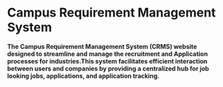 # Campus Requirement Management System
<b>
  The Campus Requirement Management System (CRMS) website designed to streamline and manage the recruitment and Application processes for industries.This system facilitates efficient interaction between users and companies by providing a centralized hub for job looking jobs, applications, and application tracking. 
</b>
